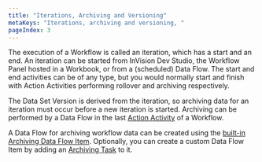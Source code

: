 ```yaml
---
title: "Iterations, Archiving and Versioning"
metaKeys: "Iterations, archiving and versioning, "
pageIndex: 3
---
```



The execution of a Workflow is called an iteration, which has a start and an end. An iteration can be started from InVision Dev Studio, the Workflow Panel hosted in a Workbook, or from a (scheduled) Data Flow. The start and end activities can be of any type, but you would normally start and finish with Action Activities performing rollover and archiving respectively.


The Data Set Version is derived from the iteration, so archiving data for an iteration must occur before a new iteration is started. Archiving can be performed by a Data Flow in the last [Action Activity](processflow/activity.md) of a Workflow. 

A Data Flow for archiving workflow data can be created using the [built-in Archiving Data Flow Item](../dataflowitems/builtindfitems.md). Optionally, you can create a custom Data Flow Item by adding an [Archiving Task](../dataflowitems/tasktemplates.md) to it.
